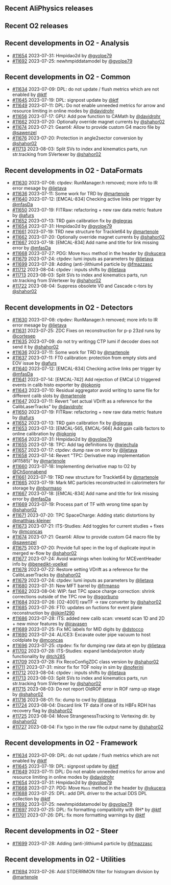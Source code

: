 ## Recent AliPhysics releases
## Recent O2 releases
## Recent developments in O2 - Analysis
- [\#11654](https://github.com/AliceO2Group/AliceO2/pull/11654) 2023-07-31: Hmpidao2d by [@gvolpe79](https://github.com/gvolpe79)
- [\#11692](https://github.com/AliceO2Group/AliceO2/pull/11692) 2023-07-25: newhmpiddatamodel by [@gvolpe79](https://github.com/gvolpe79)
## Recent developments in O2 - Common
- [\#11634](https://github.com/AliceO2Group/AliceO2/pull/11634) 2023-07-09: DPL: do not update / flush metrics which are not enabled by [@ktf](https://github.com/ktf)
- [\#11645](https://github.com/AliceO2Group/AliceO2/pull/11645) 2023-07-19: DPL: signpost update by [@ktf](https://github.com/ktf)
- [\#11649](https://github.com/AliceO2Group/AliceO2/pull/11649) 2023-07-11: DPL: Do not enable unneeded metrics for arrow and resource limiting in online modes by [@davidrohr](https://github.com/davidrohr)
- [\#11656](https://github.com/AliceO2Group/AliceO2/pull/11656) 2023-07-17: GPU: Add pow function to CAMath by [@davidrohr](https://github.com/davidrohr)
- [\#11662](https://github.com/AliceO2Group/AliceO2/pull/11662) 2023-07-20: Optionally override magnet currents by [@shahor02](https://github.com/shahor02)
- [\#11674](https://github.com/AliceO2Group/AliceO2/pull/11674) 2023-07-21: Geant4: Allow to provide custom G4 macro file by [@sawenzel](https://github.com/sawenzel)
- [\#11676](https://github.com/AliceO2Group/AliceO2/pull/11676) 2023-07-20: Protection in angle2sector conversion by [@shahor02](https://github.com/shahor02)
- [\#11713](https://github.com/AliceO2Group/AliceO2/pull/11713) 2023-08-03: Split SVs to index and kinematics parts, run str.tracking from SVertexer by [@shahor02](https://github.com/shahor02)
## Recent developments in O2 - DataFormats
- [\#11630](https://github.com/AliceO2Group/AliceO2/pull/11630) 2023-07-08: ctpdev: RunManager.h removed; more info to IR error mesage by [@lietava](https://github.com/lietava)
- [\#11636](https://github.com/AliceO2Group/AliceO2/pull/11636) 2023-07-11: Some work for TRD by [@martenole](https://github.com/martenole)
- [\#11640](https://github.com/AliceO2Group/AliceO2/pull/11640) 2023-07-12: [EMCAL-834] Checking active links per trigger by [@mfasDa](https://github.com/mfasDa)
- [\#11650](https://github.com/AliceO2Group/AliceO2/pull/11650) 2023-07-19: FITRaw: refactoring + new raw data metric feature by [@afurs](https://github.com/afurs)
- [\#11652](https://github.com/AliceO2Group/AliceO2/pull/11652) 2023-07-13: TRD gain calibration fix by [@glegras](https://github.com/glegras)
- [\#11654](https://github.com/AliceO2Group/AliceO2/pull/11654) 2023-07-31: Hmpidao2d by [@gvolpe79](https://github.com/gvolpe79)
- [\#11661](https://github.com/AliceO2Group/AliceO2/pull/11661) 2023-07-19: TRD new structure for Tracklet64 by [@martenole](https://github.com/martenole)
- [\#11662](https://github.com/AliceO2Group/AliceO2/pull/11662) 2023-07-20: Optionally override magnet currents by [@shahor02](https://github.com/shahor02)
- [\#11667](https://github.com/AliceO2Group/AliceO2/pull/11667) 2023-07-18: [EMCAL-834] Add name and title for link missing error by [@mfasDa](https://github.com/mfasDa)
- [\#11668](https://github.com/AliceO2Group/AliceO2/pull/11668) 2023-07-27: PDG: Move `Mass` method in the header by [@vkucera](https://github.com/vkucera)
- [\#11679](https://github.com/AliceO2Group/AliceO2/pull/11679) 2023-07-24: ctpdev: lumi inputs as parameters by [@lietava](https://github.com/lietava)
- [\#11699](https://github.com/AliceO2Group/AliceO2/pull/11699) 2023-07-28: Adding (anti-)lithium4 particle by [@fmazzasc](https://github.com/fmazzasc)
- [\#11712](https://github.com/AliceO2Group/AliceO2/pull/11712) 2023-08-04: ctpdev : inputs shifts by [@lietava](https://github.com/lietava)
- [\#11713](https://github.com/AliceO2Group/AliceO2/pull/11713) 2023-08-03: Split SVs to index and kinematics parts, run str.tracking from SVertexer by [@shahor02](https://github.com/shahor02)
- [\#11722](https://github.com/AliceO2Group/AliceO2/pull/11722) 2023-08-04: Suppress obsolete V0 and Cascade c-tors by [@shahor02](https://github.com/shahor02)
## Recent developments in O2 - Detectors
- [\#11630](https://github.com/AliceO2Group/AliceO2/pull/11630) 2023-07-08: ctpdev: RunManager.h removed; more info to IR error mesage by [@lietava](https://github.com/lietava)
- [\#11631](https://github.com/AliceO2Group/AliceO2/pull/11631) 2023-07-25: ZDC Fixes on reconstruction for p-p 23zd runs by [@cortesep](https://github.com/cortesep)
- [\#11635](https://github.com/AliceO2Group/AliceO2/pull/11635) 2023-07-09: do not try writingg CTP lumi if decoder does not send it by [@shahor02](https://github.com/shahor02)
- [\#11636](https://github.com/AliceO2Group/AliceO2/pull/11636) 2023-07-11: Some work for TRD by [@martenole](https://github.com/martenole)
- [\#11637](https://github.com/AliceO2Group/AliceO2/pull/11637) 2023-07-11: FT0 calibration: protection from empty slots and EOV issue by [@afurs](https://github.com/afurs)
- [\#11640](https://github.com/AliceO2Group/AliceO2/pull/11640) 2023-07-12: [EMCAL-834] Checking active links per trigger by [@mfasDa](https://github.com/mfasDa)
- [\#11641](https://github.com/AliceO2Group/AliceO2/pull/11641) 2023-07-14: [EMCAL-742] Add rejection of EMCal L0 triggered events in calib histo exporter by [@jokonig](https://github.com/jokonig)
- [\#11643](https://github.com/AliceO2Group/AliceO2/pull/11643) 2023-07-10: Residual aggregator avoid writing to same file for different calib slots by [@martenole](https://github.com/martenole)
- [\#11647](https://github.com/AliceO2Group/AliceO2/pull/11647) 2023-07-11: Revert "set actual VDrift as a reference for the CalibLaserTracks" by [@davidrohr](https://github.com/davidrohr)
- [\#11650](https://github.com/AliceO2Group/AliceO2/pull/11650) 2023-07-19: FITRaw: refactoring + new raw data metric feature by [@afurs](https://github.com/afurs)
- [\#11652](https://github.com/AliceO2Group/AliceO2/pull/11652) 2023-07-13: TRD gain calibration fix by [@glegras](https://github.com/glegras)
- [\#11653](https://github.com/AliceO2Group/AliceO2/pull/11653) 2023-07-13: [EMCAL-565, EMCAL-566] Add gain calib factors to online calibration by [@jokonig](https://github.com/jokonig)
- [\#11654](https://github.com/AliceO2Group/AliceO2/pull/11654) 2023-07-31: Hmpidao2d by [@gvolpe79](https://github.com/gvolpe79)
- [\#11655](https://github.com/AliceO2Group/AliceO2/pull/11655) 2023-07-18: TPC: Add tag definitions by [@wiechula](https://github.com/wiechula)
- [\#11657](https://github.com/AliceO2Group/AliceO2/pull/11657) 2023-07-17: ctpdev: dump raw on error by [@lietava](https://github.com/lietava)
- [\#11658](https://github.com/AliceO2Group/AliceO2/pull/11658) 2023-07-14: Revert "TPC: Derivative map implementation (#11585)" by [@martenole](https://github.com/martenole)
- [\#11660](https://github.com/AliceO2Group/AliceO2/pull/11660) 2023-07-18: Implementing derivative map to O2 by [@ChSonnabend](https://github.com/ChSonnabend)
- [\#11661](https://github.com/AliceO2Group/AliceO2/pull/11661) 2023-07-19: TRD new structure for Tracklet64 by [@martenole](https://github.com/martenole)
- [\#11665](https://github.com/AliceO2Group/AliceO2/pull/11665) 2023-07-19: Mark MC particles reconstructed in calorimeters for storage by [@nburmaso](https://github.com/nburmaso)
- [\#11667](https://github.com/AliceO2Group/AliceO2/pull/11667) 2023-07-18: [EMCAL-834] Add name and title for link missing error by [@mfasDa](https://github.com/mfasDa)
- [\#11669](https://github.com/AliceO2Group/AliceO2/pull/11669) 2023-07-19: Process part of TF with wrong time span by [@shahor02](https://github.com/shahor02)
- [\#11671](https://github.com/AliceO2Group/AliceO2/pull/11671) 2023-07-20: TPC SpaceCharge: Adding static distortions by [@matthias-kleiner](https://github.com/matthias-kleiner)
- [\#11673](https://github.com/AliceO2Group/AliceO2/pull/11673) 2023-07-21: ITS-Studies: Add toggles for current studies + fixes by [@mconcas](https://github.com/mconcas)
- [\#11674](https://github.com/AliceO2Group/AliceO2/pull/11674) 2023-07-21: Geant4: Allow to provide custom G4 macro file by [@sawenzel](https://github.com/sawenzel)
- [\#11675](https://github.com/AliceO2Group/AliceO2/pull/11675) 2023-07-20: Provide full spec in the log of duplicate input in merged w-flow by [@shahor02](https://github.com/shahor02)
- [\#11677](https://github.com/AliceO2Group/AliceO2/pull/11677) 2023-07-24: Avoid warnings when looking for MCEventHeader info by [@benedikt-voelkel](https://github.com/benedikt-voelkel)
- [\#11678](https://github.com/AliceO2Group/AliceO2/pull/11678) 2023-07-22: Restore setting VDrift as a reference for the CalibLaserTracks by [@shahor02](https://github.com/shahor02)
- [\#11679](https://github.com/AliceO2Group/AliceO2/pull/11679) 2023-07-24: ctpdev: lumi inputs as parameters by [@lietava](https://github.com/lietava)
- [\#11680](https://github.com/AliceO2Group/AliceO2/pull/11680) 2023-07-31: New MFT barrel by [@frmanso](https://github.com/frmanso)
- [\#11682](https://github.com/AliceO2Group/AliceO2/pull/11682) 2023-08-04: WIP: fast TPC space charge correction: shrink corrections outside of the TPC row by [@sgorbuno](https://github.com/sgorbuno)
- [\#11684](https://github.com/AliceO2Group/AliceO2/pull/11684) 2023-07-26: [O2-4001] rawTF -> raw converter by [@shahor02](https://github.com/shahor02)
- [\#11685](https://github.com/AliceO2Group/AliceO2/pull/11685) 2023-07-26: FT0: updates on fuctions for event plane reconstruction by [@jikim1290](https://github.com/jikim1290)
- [\#11686](https://github.com/AliceO2Group/AliceO2/pull/11686) 2023-07-28: ITS: added new calib scan: vresetd scan 1D and 2D + new minor features by [@iravasen](https://github.com/iravasen)
- [\#11689](https://github.com/AliceO2Group/AliceO2/pull/11689) 2023-07-25: Fix MC labels for MID digits by [@dstocco](https://github.com/dstocco)
- [\#11690](https://github.com/AliceO2Group/AliceO2/pull/11690) 2023-07-24: ALICE3: Excavate outer pipe  vacuum to host coldplate by [@mconcas](https://github.com/mconcas)
- [\#11696](https://github.com/AliceO2Group/AliceO2/pull/11696) 2023-07-25: ctpdev: fix for dumping raw data at epn by [@lietava](https://github.com/lietava)
- [\#11702](https://github.com/AliceO2Group/AliceO2/pull/11702) 2023-07-28: ITS-Studies: expand lambda/proton study functionality by [@tch285](https://github.com/tch285)
- [\#11709](https://github.com/AliceO2Group/AliceO2/pull/11709) 2023-07-28: Fix RecoConfigZDC class version by [@shahor02](https://github.com/shahor02)
- [\#11711](https://github.com/AliceO2Group/AliceO2/pull/11711) 2023-07-31: minor fix for TOF noisy in sim by [@noferini](https://github.com/noferini)
- [\#11712](https://github.com/AliceO2Group/AliceO2/pull/11712) 2023-08-04: ctpdev : inputs shifts by [@lietava](https://github.com/lietava)
- [\#11713](https://github.com/AliceO2Group/AliceO2/pull/11713) 2023-08-03: Split SVs to index and kinematics parts, run str.tracking from SVertexer by [@shahor02](https://github.com/shahor02)
- [\#11715](https://github.com/AliceO2Group/AliceO2/pull/11715) 2023-08-03: Do not report OldROF error in ROF ramp up stage by [@shahor02](https://github.com/shahor02)
- [\#11716](https://github.com/AliceO2Group/AliceO2/pull/11716) 2023-08-01: fix: dump to cwd by [@lietava](https://github.com/lietava)
- [\#11724](https://github.com/AliceO2Group/AliceO2/pull/11724) 2023-08-04: Discard link TF data if one of its HBFs RDH has recovery flag by [@shahor02](https://github.com/shahor02)
- [\#11725](https://github.com/AliceO2Group/AliceO2/pull/11725) 2023-08-04: Move StrangenessTracking to Vertexing dir. by [@shahor02](https://github.com/shahor02)
- [\#11727](https://github.com/AliceO2Group/AliceO2/pull/11727) 2023-08-04: Fix typo in the raw file output name by [@shahor02](https://github.com/shahor02)
## Recent developments in O2 - Framework
- [\#11634](https://github.com/AliceO2Group/AliceO2/pull/11634) 2023-07-09: DPL: do not update / flush metrics which are not enabled by [@ktf](https://github.com/ktf)
- [\#11645](https://github.com/AliceO2Group/AliceO2/pull/11645) 2023-07-19: DPL: signpost update by [@ktf](https://github.com/ktf)
- [\#11649](https://github.com/AliceO2Group/AliceO2/pull/11649) 2023-07-11: DPL: Do not enable unneeded metrics for arrow and resource limiting in online modes by [@davidrohr](https://github.com/davidrohr)
- [\#11654](https://github.com/AliceO2Group/AliceO2/pull/11654) 2023-07-31: Hmpidao2d by [@gvolpe79](https://github.com/gvolpe79)
- [\#11668](https://github.com/AliceO2Group/AliceO2/pull/11668) 2023-07-27: PDG: Move `Mass` method in the header by [@vkucera](https://github.com/vkucera)
- [\#11688](https://github.com/AliceO2Group/AliceO2/pull/11688) 2023-07-25: DPL: add DPL driver to the actual DDS DPL collection by [@ktf](https://github.com/ktf)
- [\#11692](https://github.com/AliceO2Group/AliceO2/pull/11692) 2023-07-25: newhmpiddatamodel by [@gvolpe79](https://github.com/gvolpe79)
- [\#11697](https://github.com/AliceO2Group/AliceO2/pull/11697) 2023-07-25: DPL: fix formatting compatibility with RH* by [@ktf](https://github.com/ktf)
- [\#11701](https://github.com/AliceO2Group/AliceO2/pull/11701) 2023-07-26: DPL: fix more formatting warnings by [@ktf](https://github.com/ktf)
## Recent developments in O2 - Steer
- [\#11699](https://github.com/AliceO2Group/AliceO2/pull/11699) 2023-07-28: Adding (anti-)lithium4 particle by [@fmazzasc](https://github.com/fmazzasc)
## Recent developments in O2 - Utilities
- [\#11694](https://github.com/AliceO2Group/AliceO2/pull/11694) 2023-07-26: Add STDERRMON filter for histogram division by [@martenole](https://github.com/martenole)
